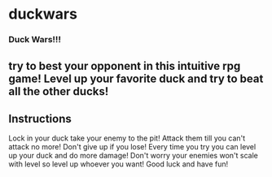 # duckwars
### Duck Wars!!!
## try to best your opponent in this intuitive rpg game! Level up your favorite duck and try to beat all the other ducks!


## Instructions
Lock in your duck 
take your enemy to the pit!
Attack them till you can't attack no more!
Don't give up if you lose!
Every time you try you can level up your duck and do more damage!
Don't worry your enemies won't scale with level so level up whoever you want!
Good luck and have fun!